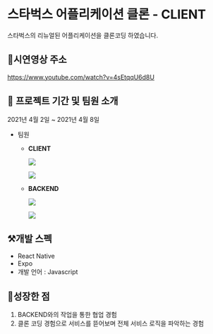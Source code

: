 # 스타벅스 어플리케이션 클론 - CLIENT
스타벅스의 리뉴얼된 어플리케이션을 클론코딩 하였습니다.

## 🎥시연영상 주소
https://www.youtube.com/watch?v=4sEtqqU6d8U

## 📌 프로젝트 기간 및 팀원 소개
2021년 4월 2일 ~ 2021년 4월 8일
- 팀원
  - **CLIENT**
    
    ![](https://img.shields.io/badge/ReactNative-문형원-blue?style=for-the-badge)
    
    ![](https://img.shields.io/badge/ReactNative-주형인-blue?style=for-the-badge)
    
  - **BACKEND** 

     ![](https://img.shields.io/badge/Node.js-유지윤-pink?style=for-the-badge)
     
     ![](https://img.shields.io/badge/Node.js-원가연-pink?style=for-the-badge)

## ⚒️개발 스펙
- React Native
- Expo
- 개발 언어 : Javascript

## 🌱성장한 점
1. BACKEND와의 작업을 통한 협업 경험
2. 클론 코딩 경험으로 서비스를 뜯어보며 전체 서비스 로직을 파악하는 경험
